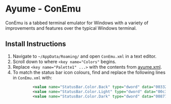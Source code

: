 # Ayume - ConEmu

ConEmu is a tabbed terminal emulator for Windows with a variety of improvements and features over the typical Windows terminal.

## Install Instructions

1. Navigate to `~/AppData/Roaming/` and open `ConEmu.xml` in a text editor.
2. Scroll down to where `<key name="Colors"` begins.
3. Replace `<key name="Palette1" ...>` with the contents from [ayume.xml](https://raw.githubusercontent.com/kvnxiao/ayume/master/conemu/ayume.xml).
4. To match the status bar icon colours, find and replace the following lines in `ConEmu.xml` with:
```xml
			<value name="StatusBar.Color.Back" type="dword" data="00332721"/>
			<value name="StatusBar.Color.Light" type="dword" data="00c3ced0"/>
			<value name="StatusBar.Color.Dark" type="dword" data="00877360"/>
```